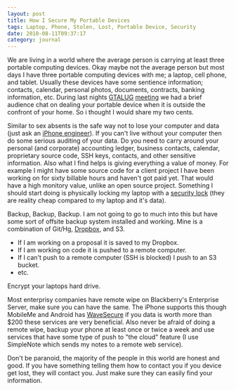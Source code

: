 ```yaml
---
layout: post
title: How I Secure My Portable Devices
tags: Laptop, Phone, Stolen, Lost, Portable Device, Security
date: 2010-08-11T09:37:17
category: journal
---
```


We are living in a world where the average person is carrying at least three portable computing devices. Okay maybe not the average person but most days I have three portable computing devices with me; a laptop, cell phone, and tablet. Usually these devices have some sentience information; contacts, calendar, personal photos, documents, contracts, banking information, etc. During last nights [GTALUG](http://gtalug.org/ "Greater Toronto Linux User Group") [meeting](http://gtalug.org/wiki/Meetings:2010-08 "Linux Urban Street Hacking with William Porquet") we had a brief audience chat on dealing your portable device when it is outside the confront of your home. So i thought I would share my two cents.

Similar to sex absents is the safe way not to lose your computer and data (just ask an [iPhone engineer](http://www.suntimes.com/technology/ihnatko/2178822,ihnatko-apple-iphone-engadget-gizmodo.article "How Gizmodo got the biggest iPhone scoop of all")). If you can't live without your computer then do some serious auditing of your data. Do you need to carry around your personal (and corporate) accounting ledger, business contacts, calendar, proprietary source code, SSH keys, contacts, and other sensitive information. Also what I find helps is giving everything a value of money. For example I might have some source code for a client project I have been working on for sixty billable hours and haven't got paid yet. That would have a high monitory value, unlike an open source project. Something I should start doing is physically locking my laptop with a [security lock](http://www.amazon.ca/gp/product/B001911ZRQ?ie=UTF8&tag=mylesbrait0b-20&linkCode=as2&camp=15121&creative=390961&creativeASIN=B001911ZRQ) (they are reality cheap compared to my laptop and it's data).

Backup, Backup, Backup. I am not going to go to much into this but have some sort of offsite backup system installed and working. Mine is a combination of Git/Hg, [Dropbox](https://www.dropbox.com/referrals/NTU3ODAwMjk), and S3.

* If I am working on a proposal it is saved to my Dropbox.
* If I am working on code it is pushed to a remote computer.
* If I can't push to a remote computer (SSH is blocked) I push to an S3 bucket.
* etc.

Encrypt your laptops hard drive.

Most enterprisy companies have remote wipe on Blackberry's Enterprise Server, make sure you can have the same. The iPhone supports this though MobileMe and Android has [WaveSecure](https://www.wavesecure.com/) if you data is worth more than $200 these services are very beneficial. Also never be afraid of doing a remote wipe, backup your phone at least once or twice a week and use services that have some type of push to "the cloud" feature (I use SimpleNote which sends my notes to a remote web service).

Don't be paranoid, the majority of the people in this world are honest and good. If you have something telling them how to contact you if you device get lost, they will contact you. Just make sure they can easily find your information.